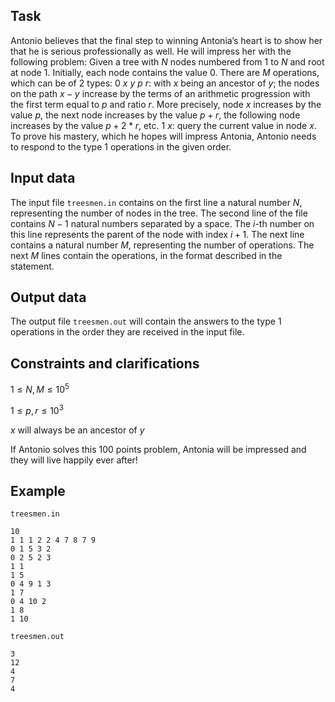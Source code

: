 ## Task

Antonio believes that the final step to winning Antonia’s heart is to show her that he is serious professionally as well. He will impress her with the following problem: Given a tree with $N$ nodes numbered from $1$ to $N$ and root at node $1$. Initially, each node contains the value $0$. There are $M$ operations, which can be of $2$ types:
$0$ $x$ $y$ $p$ $r$: with $x$ being an ancestor of $y$; the nodes on the path $x - y$ increase by the terms of an arithmetic progression with the first term equal to $p$ and ratio $r$. More precisely, node $x$ increases by the value $p$, the next node increases by the value $p + r$, the following node increases by the value $p + 2 * r$, etc.
$1$ $x$: query the current value in node $x$.
To prove his mastery, which he hopes will impress Antonia, Antonio needs to respond to the type $1$ operations in the given order.

## Input data

The input file `treesmen.in` contains on the first line a natural number $N$, representing the number of nodes in the tree.
The second line of the file contains $N - 1$ natural numbers separated by a space. The $i$-th number on this line represents the parent of the node with index $i + 1$.
The next line contains a natural number $M$, representing the number of operations.
The next $M$ lines contain the operations, in the format described in the statement.

## Output data

The output file `treesmen.out` will contain the answers to the type $1$ operations in the order they are received in the input file.

## Constraints and clarifications

$1 \leq N, M \leq 10^5$

$1 \leq p, r \leq 10^3$

$x$ will always be an ancestor of $y$

If Antonio solves this $100$ points problem, Antonia will be impressed and they will live happily ever after!

## Example

`treesmen.in`
```
10
1 1 1 2 2 4 7 8 7 9
0 1 5 3 2
0 2 5 2 3
1 1
1 5
0 4 9 1 3
1 7
0 4 10 2
1 8
1 10
```

`treesmen.out`
```
3
12
4
7
4
```